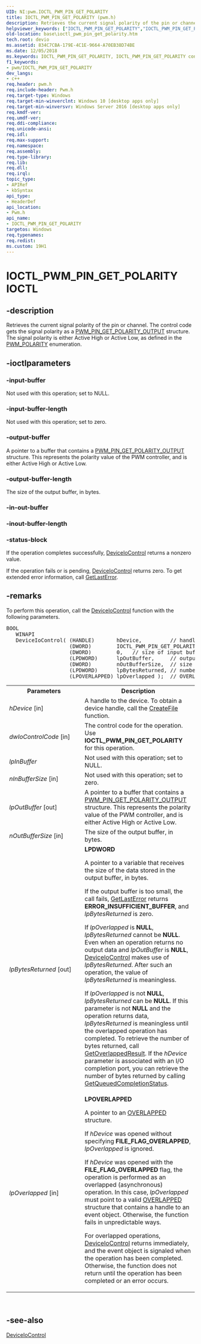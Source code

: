 ```yaml
---
UID: NI:pwm.IOCTL_PWM_PIN_GET_POLARITY
title: IOCTL_PWM_PIN_GET_POLARITY (pwm.h)
description: Retrieves the current signal polarity of the pin or channel. The control code gets the signal polarity as a PWM_PIN_GET_POLARITY_OUTPUT structure. The signal polarity is either Active High or Active Low, as defined in the PWM_POLARITY enumeration.helpviewer_keywords: ["IOCTL_PWM_PIN_GET_POLARITY","IOCTL_PWM_PIN_GET_POLARITY control","IOCTL_PWM_PIN_GET_POLARITY control code","base.ioctl_pwm_pin_get_polarity","pwm/IOCTL_PWM_PIN_GET_POLARITY"]
old-location: base\ioctl_pwm_pin_get_polarity.htm
tech.root: devio
ms.assetid: 834C7CBA-179E-4C1E-9664-A70EB38D74BE
ms.date: 12/05/2018
ms.keywords: IOCTL_PWM_PIN_GET_POLARITY, IOCTL_PWM_PIN_GET_POLARITY control, IOCTL_PWM_PIN_GET_POLARITY control code, base.ioctl_pwm_pin_get_polarity, pwm/IOCTL_PWM_PIN_GET_POLARITY
f1_keywords:
- pwm/IOCTL_PWM_PIN_GET_POLARITY
dev_langs:
- c++
req.header: pwm.h
req.include-header: Pwm.h
req.target-type: Windows
req.target-min-winverclnt: Windows 10 [desktop apps only]
req.target-min-winversvr: Windows Server 2016 [desktop apps only]
req.kmdf-ver: 
req.umdf-ver: 
req.ddi-compliance: 
req.unicode-ansi: 
req.idl: 
req.max-support: 
req.namespace: 
req.assembly: 
req.type-library: 
req.lib: 
req.dll: 
req.irql: 
topic_type:
- APIRef
- kbSyntax
api_type:
- HeaderDef
api_location:
- Pwm.h
api_name:
- IOCTL_PWM_PIN_GET_POLARITY
targetos: Windows
req.typenames: 
req.redist: 
ms.custom: 19H1
---
```


# IOCTL_PWM_PIN_GET_POLARITY IOCTL


## -description



Retrieves the current signal polarity of the pin or channel. The control code gets the signal polarity as a <a href="https://docs.microsoft.com/windows/desktop/DevIO/pwm-pin-get-polarity-output">PWM_PIN_GET_POLARITY_OUTPUT</a> structure. The signal polarity is either Active High or Active Low, as  defined in the <a href="https://docs.microsoft.com/windows/desktop/api/pwm/ne-pwm-pwm_polarity">PWM_POLARITY</a> enumeration. 




## -ioctlparameters




### -input-buffer

Not used with this operation; set to NULL.


### -input-buffer-length

Not used with this operation; set to zero.


### -output-buffer

A pointer to a buffer that contains a <a href="https://docs.microsoft.com/windows/desktop/DevIO/pwm-pin-get-polarity-output">PWM_PIN_GET_POLARITY_OUTPUT</a> structure. This represents the polarity value of the PWM controller, and is either Active High or Active Low.


### -output-buffer-length

The size of the output buffer, in bytes.


### -in-out-buffer



<text></text>




### -inout-buffer-length



<text></text>




### -status-block

If the operation completes successfully, 
       <a href="https://docs.microsoft.com/windows/desktop/api/ioapiset/nf-ioapiset-deviceiocontrol">DeviceIoControl</a> returns a nonzero 
       value.

If the operation fails or is pending, 
       <a href="https://docs.microsoft.com/windows/desktop/api/ioapiset/nf-ioapiset-deviceiocontrol">DeviceIoControl</a> returns zero. To get extended error 
       information, call <a href="https://docs.microsoft.com/windows/desktop/api/errhandlingapi/nf-errhandlingapi-getlasterror">GetLastError</a>.


## -remarks



To perform this operation, call the <a href="https://docs.microsoft.com/windows/desktop/api/ioapiset/nf-ioapiset-deviceiocontrol">DeviceIoControl</a> 
   function with the following parameters.


<pre class="syntax">BOOL 
   WINAPI 
   DeviceIoControl( (HANDLE)       hDevice,         // handle to device
                    (DWORD)        IOCTL_PWM_PIN_GET_POLARITY, // dwIoControlCode(LPDWORD)      NULL,      // input buffer
                    (DWORD)        0,   // size of input buffer
                    (LPDWORD)      lpOutBuffer,     // output buffer
                    (DWORD)        nOutBufferSize,  // size of output buffer
                    (LPDWORD)      lpBytesReturned, // number of bytes returned
                    (LPOVERLAPPED) lpOverlapped );  // OVERLAPPED structure</pre>




<table>
<tr>
<th>Parameters</th>
<th>Description</th>
</tr>
<tr>
<td width="40%">
<a id="hDevice__in__"></a><a id="hdevice__in__"></a><a id="HDEVICE__IN__"></a><i>hDevice</i> [in] 

</td>
<td width="60%">
A handle to the device. To obtain a device handle, call the 
      <a href="https://docs.microsoft.com/windows/desktop/api/fileapi/nf-fileapi-createfilea">CreateFile</a> function.

</td>
</tr>
<tr>
<td width="40%">
<a id="dwIoControlCode__in__"></a><a id="dwiocontrolcode__in__"></a><a id="DWIOCONTROLCODE__IN__"></a><i>dwIoControlCode</i> [in] 

</td>
<td width="60%">
The control code for the operation. Use 
      <b>IOCTL_PWM_PIN_GET_POLARITY</b> 
      for this operation.

</td>
</tr>
<tr>
<td width="40%">
<a id="lpInBuffer"></a><a id="lpinbuffer"></a><a id="LPINBUFFER"></a><i>lpInBuffer</i>

</td>
<td width="60%">
Not used with this operation; set to NULL.

</td>
</tr>
<tr>
<td width="40%">
<a id="nInBufferSize__in__"></a><a id="ninbuffersize__in__"></a><a id="NINBUFFERSIZE__IN__"></a><i>nInBufferSize</i> [in] 

</td>
<td width="60%">
Not used with this operation; set to zero.

</td>
</tr>
<tr>
<td width="40%">
<a id="lpOutBuffer___out_"></a><a id="lpoutbuffer___out_"></a><a id="LPOUTBUFFER___OUT_"></a><i>lpOutBuffer</i>  [out]

</td>
<td width="60%">
A pointer to a buffer that contains a <a href="https://docs.microsoft.com/windows/desktop/DevIO/pwm-pin-get-polarity-output">PWM_PIN_GET_POLARITY_OUTPUT</a> structure. This represents the polarity value of the PWM controller, and is either Active High or Active Low.

</td>
</tr>
<tr>
<td width="40%">
<a id="nOutBufferSize__in__"></a><a id="noutbuffersize__in__"></a><a id="NOUTBUFFERSIZE__IN__"></a><i>nOutBufferSize</i> [in] 

</td>
<td width="60%">
The size of the output buffer, in bytes.

</td>
</tr>
<tr>
<td width="40%">
<a id="lpBytesReturned__out__"></a><a id="lpbytesreturned__out__"></a><a id="LPBYTESRETURNED__OUT__"></a><i>lpBytesReturned</i> [out] 

</td>
<td width="60%">
<b>LPDWORD</b>

A pointer to a variable that receives the size of the data stored in the output buffer, in bytes.

If the output buffer is too small, the call fails, 
       <a href="https://docs.microsoft.com/windows/desktop/api/errhandlingapi/nf-errhandlingapi-getlasterror">GetLastError</a> returns 
       <b>ERROR_INSUFFICIENT_BUFFER</b>, and <i>lpBytesReturned</i> is zero.

If <i>lpOverlapped</i> is <b>NULL</b>, 
       <i>lpBytesReturned</i> cannot be <b>NULL</b>. Even when an operation 
       returns no output data and <i>lpOutBuffer</i> is <b>NULL</b>, 
       <a href="https://docs.microsoft.com/windows/desktop/api/ioapiset/nf-ioapiset-deviceiocontrol">DeviceIoControl</a> 
       makes use of <i>lpBytesReturned</i>. After such an operation, the value of 
       <i>lpBytesReturned</i> is meaningless.

If <i>lpOverlapped</i> is not <b>NULL</b>, 
       <i>lpBytesReturned</i> can be <b>NULL</b>. If this parameter is not 
       <b>NULL</b> and the operation returns data, <i>lpBytesReturned</i> is 
       meaningless until the overlapped operation has completed. To retrieve the number of bytes returned, call 
       <a href="https://docs.microsoft.com/windows/desktop/api/ioapiset/nf-ioapiset-getoverlappedresult">GetOverlappedResult</a>. If the 
       <i>hDevice</i> parameter is associated with an I/O completion port, you can retrieve the 
       number of bytes returned by calling 
       <a href="https://docs.microsoft.com/windows/desktop/api/ioapiset/nf-ioapiset-getqueuedcompletionstatus">GetQueuedCompletionStatus</a>.

</td>
</tr>
<tr>
<td width="40%">
<a id="lpOverlapped__in_"></a><a id="lpoverlapped__in_"></a><a id="LPOVERLAPPED__IN_"></a><i>lpOverlapped</i> [in]

</td>
<td width="60%">
<b>LPOVERLAPPED</b>

A pointer to an <a href="https://docs.microsoft.com/windows/desktop/api/minwinbase/ns-minwinbase-overlapped">OVERLAPPED</a> structure.

If <i>hDevice</i> was opened without specifying 
       <b>FILE_FLAG_OVERLAPPED</b>, <i>lpOverlapped</i> is ignored.

If <i>hDevice</i> was opened with the <b>FILE_FLAG_OVERLAPPED</b> flag, 
       the operation is performed as an overlapped (asynchronous) operation. In this case, 
       <i>lpOverlapped</i> must point to a valid 
       <a href="https://docs.microsoft.com/windows/desktop/api/minwinbase/ns-minwinbase-overlapped">OVERLAPPED</a> structure that contains a handle to an 
       event object. Otherwise, the function fails in unpredictable ways.

For overlapped operations, <a href="https://docs.microsoft.com/windows/desktop/api/ioapiset/nf-ioapiset-deviceiocontrol">DeviceIoControl</a> 
       returns immediately, and the event object is signaled when the operation has been completed. Otherwise, the 
       function does not return until the operation has been completed or an error occurs.

</td>
</tr>
</table>
 




## -see-also




<a href="https://docs.microsoft.com/windows/desktop/api/ioapiset/nf-ioapiset-deviceiocontrol">DeviceIoControl</a>
 

 

